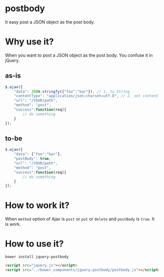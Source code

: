 # postbody 
It easy post a JSON object as the post body.

# Why use it?
When you want to post a JSON object as the post body. You confuse it in jQuery.

## as-is
```js
$.ajax({
	"data": JSON.stringfy({"foo":"bar"}), // 1. to String
	"contentType": "application/json;charset=utf-8", // 2. set contentType
	"url": "/YOUR/path",
	"method": "post",
	"success":function(req){
		// do something
	}
});
```
## to-be
```js
$.ajax({
	"data": {"foo":"bar"},
	"postBody": true,
	"url": "/YOUR/path",
	"method": "post",
	"success":function(req){
		// do something
	}
});
```

# How to work it?
When `method` option of Ajax is `post` or `put` or `delete` and `postBody` is `true`. It is work.

# How to use it?

```
bower install jquery-postbody
```
```html
<script src="jquery.js"></script>
<script src="../bower_components/jquery-postbody/postbody.js"></script>
```